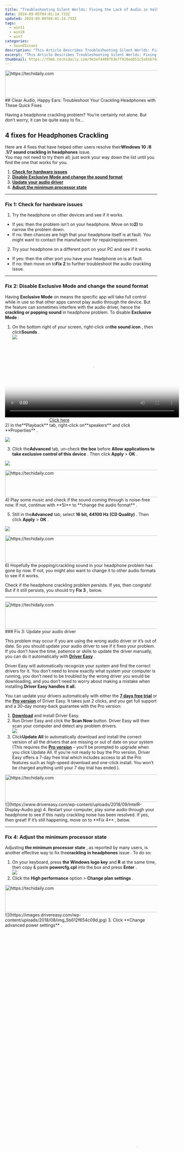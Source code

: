 ```yaml
---
title: "Troubleshooting Silent Worlds: Fixing the Lack of Audio in Valheim on Your PC"
date: 2024-09-05T04:01:14.733Z
updated: 2024-09-06T04:01:14.733Z
tags:
  - win11
  - win10
  - win7
categories:
  - SoundIssues
description: "This Article Describes Troubleshooting Silent Worlds: Fixing the Lack of Audio in Valheim on Your PC"
excerpt: "This Article Describes Troubleshooting Silent Worlds: Fixing the Lack of Audio in Valheim on Your PC"
thumbnail: https://thmb.techidaily.com/9e5ef4400f63e7f920ad051c5a9167da56f0ec84a54929789d005136b7898918.jpg
---
```


<!-- affiliate ads begin -->
<a href="https://laganoo.pxf.io/c/5597632/1484909/16446" target="_top" id="1484909">
  <img src="//a.impactradius-go.com/display-ad/16446-1484909" border="0" alt="https://techidaily.com" width="728" height="90"/>
</a>
<img height="0" width="0" src="https://laganoo.pxf.io/i/5597632/1484909/16446" style="position:absolute;visibility:hidden;" border="0" />
<!-- affiliate ads end -->
## Clear Audio, Happy Ears: Troubleshoot Your Crackling Headphones with These Quick Fixes

Having a headphone crackling problem? You’re certainly not alone. But don’t worry, it can be quite easy to fix…

## 4 fixes for Headphones Crackling

 Here are 4 fixes that have helped other users resolve their**Windows 10** /**8** **.1/7** **sound crackling in headphones** issue.  
 You may not need to try them all; just work your way down the list until you find the one that works for you.

1. **[Check for hardware issues](https://tools.techidaily.com/drivereasy/download/)**
2. [**Disable Exclusive Mode and change the sound format**](https://tools.techidaily.com/drivereasy/download/)
3. **[Update your audio driver](https://tools.techidaily.com/drivereasy/download/)**
4. [**Adjust the minimum processor state**](https://tools.techidaily.com/drivereasy/download/)

---

### Fix 1: Check for hardware issues

1. Try the headphone on other devices and see if it works.

* If yes: then the problem isn’t on your headphone. Move on to**2)** to narrow the problem down.
* If no: then chances are high that your headphone itself is at fault. You might want to contact the manufacturer for repair/replacement.

2) Try your headphone on a different port on your PC and see if it works.

* If yes: then the other port you have your headphone on is at fault.
* If no: then move on to**Fix 2** to further troubleshoot the audio crackling issue.

---

### **Fix 2: Disable Exclusive Mode and change the sound format**

 Having **Exclusive Mode**   on means the specific app will take full control while in use so that other apps cannot play audio through the device. But the feature can sometimes interfere with the audio driver, hence the **crackling or popping sound** in headphone  problem. To disable **Exclusive Mode** :

 1) On the bottom right of your screen, right-click on**the sound icon** , then click**Sounds** .  
![](https://images.drivereasy.com/wp-content/uploads/2018/09/12sound.png)

<!-- affiliate ads begin -->
<span id="1983545">
					<video width="576" height="240" style="cursor:pointer"
           poster="//a.impactradius-go.com/display-clicktoplayimage/1983545.png"
           onclick="if(!this.playClicked){this.play();this.setAttribute('controls',true);this.playClicked=true;}">
	   <source src="//a.impactradius-go.com/display-ad/22993-1983545">
	   <img src="//a.impactradius-go.com/display-clicktoplayimage/1983545.png" style="border: none; height: 100%; width: 100%; object-fit: contain">
	</video>
	<div style="width:360px;text-align:center"><a href="javascript:window.open(decodeURIComponent('https%3A%2F%2Fhomestyler.sjv.io%2Fc%2F5597632%2F1983545%2F22993'), '_blank');void(0);">Click here</a></div>
</span>
<img height="0" width="0" src="https://imp.pxf.io/i/5597632/1983545/22993" style="position:absolute;visibility:hidden;" border="0" />
<!-- affiliate ads end -->
 2) In the**Playback** tab, right-click on**speakers** and click **Properties** .

![](https://images.drivereasy.com/wp-content/uploads/2018/08/img_5b63fdf0b0ffe.jpg)

 3) Click the**Advanced** tab, un-check **the box** before **Allow applications to take exclusive control of this device** . Then click **Apply** \> **OK** .

![](https://images.drivereasy.com/wp-content/uploads/2018/08/img_5b64024ef26cc.jpg)

<!-- affiliate ads begin -->
<a href="https://sentrypc.7eer.net/c/5597632/398455/3022" target="_top" id="398455">
  <img src="//a.impactradius-go.com/display-ad/3022-398455" border="0" alt="https://techidaily.com" width="728" height="90"/>
</a>
<img height="0" width="0" src="https://sentrypc.7eer.net/i/5597632/398455/3022" style="position:absolute;visibility:hidden;" border="0" />
<!-- affiliate ads end -->
 4) Play some music and check if the sound coming through is noise-free now. If not, continue with **5)** to **change the audio format** .

 5) Still in the**Advanced** tab, select **16 bit, 44100 Hz (CD Quality)** . Then click **Apply** \> **OK** .

![](https://images.drivereasy.com/wp-content/uploads/2018/08/img_5b6403e757810.jpg)

<!-- affiliate ads begin -->
<a href="https://aligracehair.sjv.io/c/5597632/2135405/19272" target="_top" id="2135405">
  <img src="//a.impactradius-go.com/display-ad/19272-2135405" border="0" alt="https://techidaily.com" width="728" height="90"/>
</a>
<img height="0" width="0" src="https://aligracehair.sjv.io/i/5597632/2135405/19272" style="position:absolute;visibility:hidden;" border="0" />
<!-- affiliate ads end -->
 6) Hopefully the popping/crackling sound in your headphone problem has gone by now. If not, you might also want to change it to other audio formats to see if it works.

 Check if the headphone crackling problem persists. If yes, then congrats! But if it still persists, you should try **Fix 3** , below.

---

<!-- affiliate ads begin -->
<a href="https://aligracehair.sjv.io/c/5597632/2087267/19272" target="_top" id="2087267">
  <img src="//a.impactradius-go.com/display-ad/19272-2087267" border="0" alt="https://techidaily.com" width="728" height="90"/>
</a>
<img height="0" width="0" src="https://aligracehair.sjv.io/i/5597632/2087267/19272" style="position:absolute;visibility:hidden;" border="0" />
<!-- affiliate ads end -->
### Fix 3: Update your audio driver

 This problem may occur if you are using the wrong audio driver or it’s out of date. So you should update your audio driver to see if it fixes your problem. If you don’t have the time, patience or skills to update the driver manually, you can do it automatically with **[Driver Easy](https://tools.techidaily.com/drivereasy/download/)**  .

 Driver Easy will automatically recognize your system and find the correct drivers for it. You don’t need to know exactly what system your computer is running, you don’t need to be troubled by the wrong driver you would be downloading, and you don’t need to worry about making a mistake when installing.**Driver Easy handles it all.**

 You can update your drivers automatically with either the [**7 days free trial**](https://tools.techidaily.com/drivereasy/download/) or the [**Pro version**](https://tools.techidaily.com/drivereasy/download/) of Driver Easy. It takes just 2 clicks, and you get full support and a 30-day money-back guarantee with the Pro version:

1. **[Download](https://tools.techidaily.com/drivereasy/download/)**  and install Driver Easy.
2. Run Driver Easy and click the **Scan Now** button. Driver Easy will then scan your computer and detect any problem drivers.  
![](https://www.drivereasy.com/wp-content/uploads/2018/12/scan.jpg)
3. Click**Update All** to automatically download and install the correct version of all the drivers that are missing or out of date on your system (This requires the **[Pro version](https://tools.techidaily.com/drivereasy/download/)**  – you’ll be prompted to upgrade when you click Update All. If you’re not ready to buy the Pro version, Driver Easy offers a 7-day free trial which includes access to all the Pro features such as high-speed download and one-click install. You won’t be charged anything until your 7 day trial has ended.).  
<!-- affiliate ads begin -->
<a href="https://appsumo.8odi.net/c/5597632/2044586/7443" target="_top" id="2044586">
  <img src="//a.impactradius-go.com/display-ad/7443-2044586" border="0" alt="https://techidaily.com" width="728" height="90"/>
</a>
<img height="0" width="0" src="https://appsumo.8odi.net/i/5597632/2044586/7443" style="position:absolute;visibility:hidden;" border="0" />
<!-- affiliate ads end -->
![](https://www.drivereasy.com/wp-content/uploads/2018/09/IntelR-Display-Audio.jpg)
4. Restart your computer, play some audio through your headphone to see if this nasty crackling noise has been resolved. If yes, then great! If it’s still happening, move on to **Fix 4**  , below.

---

### Fix 4: Adjust **the minimum processor state**

 Adjusting **the minimum processor state** , as reported by many users, is another effective way to fix the**crackling**   **in headphones** issue . To do so:

1. On your keyboard, press **the Windows logo key**   and **R**   at the same time, then copy & paste **powercfg.cpl**   into the box and press **Enter** .  
![](https://images.drivereasy.com/wp-content/uploads/2018/07/img_5b4c4e6c91572.png)
2. Click the **High performance** option > **Change plan settings** .  
<!-- affiliate ads begin -->
<a href="https://imp.i357552.net/c/5597632/1061528/11832" target="_top" id="1061528">
  <img src="//a.impactradius-go.com/display-ad/11832-1061528" border="0" alt="https://techidaily.com" width="728" height="90"/>
</a>
<img height="0" width="0" src="https://imp.i357552.net/i/5597632/1061528/11832" style="position:absolute;visibility:hidden;" border="0" />
<!-- affiliate ads end -->
![](https://images.drivereasy.com/wp-content/uploads/2018/08/img_5b612f654c09d.jpg)
3. Click **Change advanced power settings** .  
<!-- affiliate ads begin -->
<span id="1424527">
					<video width="864" height="1536" style="cursor:pointer"
           poster="//a.impactradius-go.com/display-clicktoplayimage/1424527.png"
           onclick="if(!this.playClicked){this.play();this.setAttribute('controls',true);this.playClicked=true;}">
	   <source src="//a.impactradius-go.com/display-ad/16446-1424527">
	   <img src="//a.impactradius-go.com/display-clicktoplayimage/1424527.png" style="border: none; height: 100%; width: 100%; object-fit: contain">
	</video>
	<div style="width:540px;text-align:center"><a href="javascript:window.open(decodeURIComponent('https%3A%2F%2Flaganoo.pxf.io%2Fc%2F5597632%2F1424527%2F16446'), '_blank');void(0);">Click here</a></div>
</span>
<img height="0" width="0" src="https://imp.pxf.io/i/5597632/1424527/16446" style="position:absolute;visibility:hidden;" border="0" />
<!-- affiliate ads end -->
![](https://images.drivereasy.com/wp-content/uploads/2018/08/img_5b612fc0bbd6e.jpg)
4. Double-click on **Processor power management**  \> **Minimum processor state** . Type **100** in **Setting (%)** . Then click **Apply** \> **OK** .  
![](https://images.drivereasy.com/wp-content/uploads/2018/08/img_5b63fa15d798d.jpg)

 Depending on the build of your Windows, you might also see **On battery** and **Plugged in**  in **Setting (%)** . Change both values to **100** and click **OK** .

 5) Restart your computer and test the audio on your headphone to see if all these pops and crackles have disappeared.

---

 Hopefully you have successfully resolved the headphone crackling issue by now. If you have any questions, ideas or suggestions, please let me know in the comments. Thanks for reading!

 Featured image by[OpenClipart-Vectors](https://pixabay.com/users/OpenClipart-Vectors-30363/?utm%5Fsource=link-attribution&utm%5Fmedium=referral&utm%5Fcampaign=image&utm%5Fcontent=159569) from[Pixabay](https://pixabay.com/?utm%5Fsource=link-attribution&utm%5Fmedium=referral&utm%5Fcampaign=image&utm%5Fcontent=159569)

* [driver](https://tools.techidaily.com/drivereasy/download/)

<ins class="adsbygoogle"
     style="display:block"
     data-ad-format="autorelaxed"
     data-ad-client="ca-pub-7571918770474297"
     data-ad-slot="1223367746"></ins>



<ins class="adsbygoogle"
     style="display:block"
     data-ad-client="ca-pub-7571918770474297"
     data-ad-slot="8358498916"
     data-ad-format="auto"
     data-full-width-responsive="true"></ins>

<span class="atpl-alsoreadstyle">Also read:</span>
<div><ul>
<li><a href="https://fox-glue.techidaily.com/new-in-2024-stay-ahead-of-the-curve-with-iphone-and-androids-best-photo-sticker-apps/"><u>[New] In 2024, Stay Ahead of the Curve with iPhone and Android's Best Photo Sticker Apps</u></a></li>
<li><a href="https://desktop-recording.techidaily.com/new-reconnecting-sound-tracks-to-obs-broadcasts-for-2024/"><u>[New] Reconnecting Sound Tracks to OBS Broadcasts for 2024</u></a></li>
<li><a href="https://article-knowledge.techidaily.com/new-ultimate-guide-to-mastering-final-cut-pro-essentials/"><u>[New] Ultimate Guide to Mastering Final Cut Pro Essentials</u></a></li>
<li><a href="https://sound-issues.techidaily.com/solved-phasmophobia-voice-chat-not-working/"><u>[SOLVED] Phasmophobia Voice Chat Not Working</u></a></li>
<li><a href="https://screen-recording.techidaily.com/updated-2024-approved-webinar-technology-hacks-with-no-financial-cost/"><u>[Updated] 2024 Approved  Webinar Technology Hacks with No Financial Cost</u></a></li>
<li><a href="https://youtube-zero.techidaily.com/ed-in-2024-eliminating-grey-edges-on-video-a-youtube-fix-guide/"><u>[Updated] In 2024, Eliminating Grey Edges on Video  A YouTube Fix Guide</u></a></li>
<li><a href="https://video-screen-grab.techidaily.com/updated-prime-acoustic-collectors-at-schools/"><u>[Updated] Prime Acoustic Collectors at Schools</u></a></li>
<li><a href="https://youtube-video-recordings.techidaily.com/2024-approved-cinematography-secrets-unveiled-by-youtube-pros/"><u>2024 Approved  Cinematography Secrets Unveiled by YouTube Pros</u></a></li>
<li><a href="https://screen-sharing-recording.techidaily.com/2024-approved-efficiently-archive-your-gaming-adventures-on-windows-10/"><u>2024 Approved  Efficiently Archive Your Gaming Adventures on Windows 10</u></a></li>
<li><a href="https://sound-issues.techidaily.com/back-4-blood-resolved-troubleshooting-guide-for-fixing-voice-chat-issues/"><u>Back 4 Blood: Resolved - Troubleshooting Guide for Fixing Voice Chat Issues</u></a></li>
<li><a href="https://sound-issues.techidaily.com/diagnosing-and-solving-common-problems-with-the-logitech-g733-microphone/"><u>Diagnosing and Solving Common Problems with the Logitech G733 Microphone</u></a></li>
<li><a href="https://sound-issues.techidaily.com/echoes-returned-resolving-no-sound-problems-on-pc-while-playing-borderlands-3/"><u>Echoes Returned: Resolving No-Sound Problems on PC While Playing Borderlands 3</u></a></li>
<li><a href="https://sound-issues.techidaily.com/end-your-listening-discomfort-eliminate-headphone-static-now/"><u>End Your Listening Discomfort - Eliminate Headphone Static Now!</u></a></li>
<li><a href="https://sound-issues.techidaily.com/essential-troubleshooting-techniques-for-the-sennheiser-game-one-microphone-problems/"><u>Essential Troubleshooting Techniques for the Sennheiser Game One Microphone Problems</u></a></li>
<li><a href="https://sound-issues.techidaily.com/fixing-the-issue-how-to-get-your-headphones-functional-again-on-windows-10/"><u>Fixing the Issue: How To Get Your Headphones Functional Again On Windows 10</u></a></li>
<li><a href="https://hardware-updates.techidaily.com/1722978299511-get-your-canon-mf82n00c-driver-for-windows-operating-systems-download-now/"><u>Get Your Canon MF82n00C Driver for Windows Operating Systems - Download Now!</u></a></li>
<li><a href="https://sound-issues.techidaily.com/get-your-laptops-audio-jack-up-and-running-expert-advice-for-a-quick-fix/"><u>Get Your Laptop's Audio Jack Up and Running: Expert Advice for a Quick Fix</u></a></li>
<li><a href="https://location-social.techidaily.com/how-to-detect-and-stop-mspy-from-spying-on-your-motorola-moto-g84-5g-drfone-by-drfone-virtual-android/"><u>How to Detect and Stop mSpy from Spying on Your Motorola Moto G84 5G | Dr.fone</u></a></li>
<li><a href="https://sound-issues.techidaily.com/how-to-troubleshoot-unrecognized-speaker-or-headphone-connections-on-windows-11-8-and-7/"><u>How to Troubleshoot Unrecognized Speaker or Headphone Connections on Windows 11, 8 & 7</u></a></li>
<li><a href="https://android-location.techidaily.com/in-2024-fake-android-location-without-rooting-for-your-xiaomi-mix-fold-3-drfone-by-drfone-virtual/"><u>In 2024, Fake Android Location without Rooting For Your Xiaomi Mix Fold 3 | Dr.fone</u></a></li>
<li><a href="https://fox-cloud.techidaily.com/in-2024-from-ordinary-text-to-stunning-three-dimensional-designs-photo/"><u>In 2024, From Ordinary Text to Stunning Three-Dimensional Designs PHOTO</u></a></li>
<li><a href="https://iphone-unlock.techidaily.com/in-2024-how-to-remove-flashlight-from-apple-iphone-15-pro-lock-screen-drfone-by-drfone-ios/"><u>In 2024, How To Remove Flashlight From Apple iPhone 15 Pro Lock Screen | Dr.fone</u></a></li>
<li><a href="https://fox-helps.techidaily.com/in-2024-the-comprehensive-directory-for-got-ringtones-download/"><u>In 2024, The Comprehensive Directory for GoT Ringtones Download</u></a></li>
<li><a href="https://extra-support.techidaily.com/mobile-focus-top-gimbal-systems-for-dynamic-shooting-for-2024/"><u>Mobile Focus  Top Gimbal Systems for Dynamic Shooting for 2024</u></a></li>
<li><a href="https://sound-issues.techidaily.com/no-more-silence-fixing-the-voice-chat-glitches-on-call-of-dutys-latest-game/"><u>No More Silence: Fixing the Voice Chat Glitches on Call of Duty's Latest Game</u></a></li>
<li><a href="https://sound-issues.techidaily.com/overcoming-hyperx-cloud-mic-problems-a-step-by-step-guide/"><u>Overcoming HyperX Cloud Mic Problems: A Step-by-Step Guide</u></a></li>
<li><a href="https://sound-issues.techidaily.com/quick-fix-guide-to-restoring-sound-on-the-astro-a50-wireless-system/"><u>Quick Fix Guide to Restoring Sound on the Astro A50 Wireless System</u></a></li>
<li><a href="https://sound-issues.techidaily.com/resolving-issues-with-initiating-dolby-audio-driver-on-windows-10/"><u>Resolving Issues with Initiating Dolby Audio Driver on Windows 10</u></a></li>
<li><a href="https://sound-issues.techidaily.com/revive-your-discord-voice-chat-solving-the-push-to-talk-malfunction/"><u>Revive Your Discord Voice Chat: Solving the Push-To-Talk Malfunction</u></a></li>
<li><a href="https://sound-issues.techidaily.com/reviving-your-mic-for-effective-zoom-communications-on-microsofts-latest-operating-systems/"><u>Reviving Your Mic for Effective Zoom Communications on Microsoft's Latest Operating Systems</u></a></li>
<li><a href="https://sound-issues.techidaily.com/solved-trouble-with-your-corsair-gaming-headset-now-working/"><u>Solved! Trouble with Your Corsair Gaming Headset - Now Working</u></a></li>
<li><a href="https://sound-issues.techidaily.com/solving-cod-vanguard-when-voice-chat-goes-silent-again/"><u>Solving Cod: Vanguard - When Voice Chat Goes Silent Again</u></a></li>
<li><a href="https://sound-issues.techidaily.com/solving-voice-issues-a-guide-to-restoring-audio-in-your-discord-calls/"><u>Solving Voice Issues: A Guide to Restoring Audio in Your Discord Calls</u></a></li>
<li><a href="https://sound-issues.techidaily.com/solving-your-audio-dropping-problems-in-windows-11-a-step-by-step-guide/"><u>Solving Your Audio Dropping Problems in Windows 11: A Step-by-Step Guide</u></a></li>
<li><a href="https://sound-issues.techidaily.com/step-by-step-guide-resolving-dell-speaker-issues-on-windows-7-pcs/"><u>Step-by-Step Guide: Resolving Dell Speaker Issues on Windows 7 PCs</u></a></li>
<li><a href="https://sound-issues.techidaily.com/step-by-step-resolution-for-laptops-with-no-sound-output/"><u>Step-by-Step Resolution for Laptops with No Sound Output</u></a></li>
<li><a href="https://sound-issues.techidaily.com/step-by-step-tutorial-eliminate-echo-problems-on-your-discord-app-for-windows/"><u>Step-by-Step Tutorial: Eliminate Echo Problems on Your Discord App for Windows</u></a></li>
<li><a href="https://sound-issues.techidaily.com/trouble-with-your-razer-man-o-war-mic-heres-how-to-fix-it/"><u>Trouble with Your Razer Man O' War Mic? Here’s How to Fix It!</u></a></li>
<li><a href="https://sound-issues.techidaily.com/troubleshooting-and-starting-dolby-digital-audio-drivers-in-windows-10/"><u>Troubleshooting and Starting Dolby Digital Audio Drivers in Windows 10</u></a></li>
<li><a href="https://sound-issues.techidaily.com/troubleshooting-lenovo-pcs-audio-troubles-expert-solutions-for-restoring-sounds/"><u>Troubleshooting Lenovo PC's Audio Troubles: Expert Solutions for Restoring Sounds</u></a></li>
<li><a href="https://sound-issues.techidaily.com/1723016681243-troubleshooting-your-windows-media-players-missing-audio-solved/"><u>Troubleshooting Your Windows Media Player's Missing Audio – Solved</u></a></li>
<li><a href="https://some-skills.techidaily.com/turn-back-the-tape-on-twitch-broadcasting-for-2024/"><u>Turn Back the Tape on Twitch Broadcasting for 2024</u></a></li>
<li><a href="https://sound-issues.techidaily.com/1723016449238-windows-10-sound-not-working-heres-how-you-can-fix-it/"><u>Windows 10 Sound Not Working? Here's How You Can Fix It!</u></a></li>
<li><a href="https://fox-glue.techidaily.com/zoom-in-zoom-out-managing-close-up-footage-in-videoleap-for-2024/"><u>Zoom In, Zoom Out  Managing Close-Up Footage in Videoleap for 2024</u></a></li>
</ul></div>
